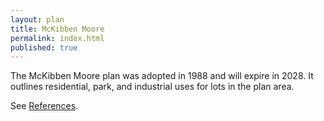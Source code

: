 ```yaml
---
layout: plan
title: McKibben Moore
permalink: index.html
published: true
---
```


The McKibben Moore plan was adopted in 1988 and will expire in 2028. It outlines residential, park, and industrial uses for lots in the plan area.

See [References](http://www.urbanreviewer.org/#page=references.html).
